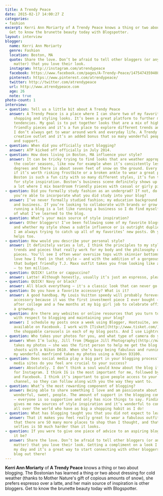 ```yaml
---
title: A Trendy Peace
date: 2015-02-17 14:00:27 Z
categories:
- fashion
excerpt: Kerri Ann Moriarty of A Trendy Peace knows a thing or two about blogging.
  Get to know the brunette beauty today with Blogspotter.
layout: interview
blogger:
  name: Kerri Ann Moriarty
  genre: Fashion
  location: Boston, MA
  quote: Share the love. Don’t be afraid to tell other bloggers (or anyone for that
    matter) that you love their look.
  instagram: http://instagram.com/atrendypeace
  facebook: https://www.facebook.com/pages/A-Trendy-Peace/1475474359408358
  pinterest: https://www.pinterest.com/atrendypeace/
  twitter: http://twitter.com/atrendypeace
  url: http://www.atrendypeace.com
  age: 26
  note: true
photo-count: 1
interview:
- question: Tell us a little bit about A Trendy Peace
  answer: A Trendy Peace is a place where I can share two of my favorite things –
    shopping and styling looks. It’s been a great platform to further my extreme shopaholic
    tendencies. My goal is to put together looks that are a mix of high end and budget
    friendly pieces and it’s a fun place to explore different trends and styles that
    I don’t always get to wear around work and everyday life. A Trendy Peace is my
    creative outlet and it’s an added bonus that so many wonderful people follow along
    and support.
- question: When did you officially start blogging?
  answer: ATP kicked off officially in July 2014.
- question: How does living in Boston, MA influence your style?
  answer: It can be tricky trying to find looks that are weather appropriate during
    the cooler seasons, like now for example when it’s consistently less than zero
    degrees and there is about seven feet of snow on the ground. Every morning I wonder
    if it’s worth risking frostbite or a broken ankle to wear a great pair of heels.
    Boston is such a fun city with so many different styles, it’s fun to people watch
    for style inspiration. Boston’s business scene definitely shows up in my style
    a lot where I mix boardroom friendly pieces with casual or girly pieces.
- question: Did you formally study fashion as an undergrad? If not, do you find that
    you’re able to incorporate what you did study into your blog?
  answer: I’ve never formally studied fashion; my education background is in finance
    and business. If you’re looking to collaborate with brands or grow a large following,
    running a blog is a lot like running a business so I do find myself applying some
    of what I’ve learned to the blog.
- question: What’s your main source of style inspiration?
  answer: Other bloggers! I’ve been following some of my favorite blogs for years
    and whether my style shows a subtle influence or is outright duplicating a look,
    I am always trying to catch up all of my favorites’ new posts. Oh yeah, and Vogue
    helps too.
- question: How would you describe your personal style?
  answer: It definitely varies a lot, I think the principles to my style are to find
    trends and pieces that really work for my body and the philosophy of investment
    pieces. You’ll see I often wear oversize tops with skinnier bottoms because I
    love how I feel in that style – and with the addition of a gorgeous designer handbag,
    that budget friendly T.J. Maxx outfit takes you from looking like a million bucks
    – to ten million.
- question: QUICK! Latte or cappuccino?
  answer: Latte! Although honestly, usually it’s just an espresso, please!
- question: QUICK! Navy or black?
  answer: All black everythang – it's a classic look that can never go out of style.
- question: Do you have a favorite accessory? What is it?
  answer: A good handbag. My Louis Vuitton speedy will probably forever be my favorite
    accessory because it was the first investment piece I ever bought – I bought it
    after college and a few months at my big girl job to celebrate officially being
    a grownup.
- question: Are there any websites or online resources that you turn to for guidance
    with respect to blogging and maintaining your blog?
  answer: I schedule my posts once a week using Blogger, Hootsuite, and the tools
    available on Facebook. I work with [Tisket](http://www.tisket.com/) to create
    the shoppable carousels in each of my blog posts. And I use Lightroom for editing!
- question: Who takes your photos for you, and what type of camera do you use?
  answer: When I’m lucky, Jill from [Maggie Jill Photography](http://maggiejillphotography.weebly.com/)
    takes my photos – she was the first person to help me get the blog started. She
    shoots with a Nikon D610. When she’s busy being fabulous and running her own business,
    my wonderful manfriend takes my photos using a Nikon D3100.
- question: Does social media play a big part in your blogging process? Which social
    media sites do you feel are crucial to your success?
  answer: Absolutely. I don’t think a soul would know about the blog if it weren’t
    for Instagram. I think IG is the most important for me, followed by Bloglovin
    and Facebook. I think it’s important to give people access to your blog on any
    channel, so they can follow along with you the way they want to.
- question: What’s the most rewarding component of blogging?
  answer: Being able to share something I love and am passionate about with so many
    wonderful, sweet, people. The amount of support in the blogging community is amazing
    – everyone is so supportive and only has nice things to say. Finding new bloggers
    gives me new sources of style inspiration and it’s wonderful to connect with ladies
    all over the world who have as big a shopping habit as I do!
- question: What has blogging taught you that you did not expect to learn?
  answer: That it makes you feel really great to wear a fabulous outfit everyday,
    that there are SO many more places to shop than I thought, and that taking great
    selfies is SO much harder than it looks.
- question: If you were to give one piece of advice to an aspiring blogger, what would
    it be?
  answer: Share the love. Don’t be afraid to tell other bloggers (or anyone for that
    matter) that you love their look. Getting a compliment on a look I’ve styled makes
    my day and it’s a great way to start connecting with other bloggers and get your
    blog out there!
---
```


**Kerri Ann Moriarty** of **A Trendy Peace** knows a thing or two about blogging. The Bostonian has learned a thing or two about dressing for cold weather (thanks to Mother Nature's gift of copious amounts of snow), she prefers espresso over a latte, and her main source of inspiration is other bloggers. Get to know the brunette beauty today with Blogspotter.